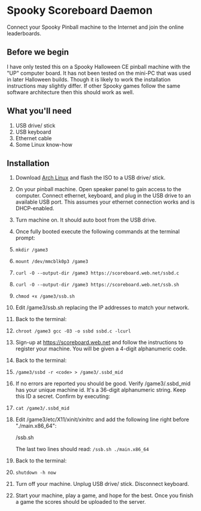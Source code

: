 Spooky Scoreboard Daemon
========================

Connect your Spooky Pinball machine to the Internet and join the
online leaderboards.

Before we begin
---------------
I have only tested this on a Spooky Halloween CE pinball machine with the "UP"
computer board.  It has not been tested on the mini-PC that was used in later
Halloween builds.  Though it is likely to work the installation instructions
may slightly differ.  If other Spooky games follow the same software
architecture then this should work as well.

What you'll need
----------------
1. USB drive/ stick
2. USB keyboard
3. Ethernet cable
4. Some Linux know-how

Installation
------------

1. Download [Arch Linux](https://archlinux.org/download/) and flash the ISO to
   a USB drive/ stick.

2. On your pinball machine.  Open speaker panel to gain access to the computer.
   Connect ethernet, keyboard, and plug in the USB drive to an available USB
   port.  This assumes your ethernet connection works and is DHCP-enabled.

3. Turn machine on.  It should auto boot from the USB drive.

4. Once fully booted execute the following commands at the terminal prompt:

  1. ``mkdir /game3``
  2. ``mount /dev/mmcblk0p3 /game3``
  3. ``curl -O --output-dir /game3 https://scoreboard.web.net/ssbd.c``
  4. ``curl -O --output-dir /game3 https://scoreboard.web.net/ssb.sh``
  5. ``chmod +x /game3/ssb.sh``

5. Edit /game3/ssb.sh replacing the IP addresses to match your network.

6. Back to the terminal:

  6. ``chroot /game3 gcc -O3 -o ssbd ssbd.c -lcurl``

7. Sign-up at https://scoreboard.web.net and follow the instructions to
   register your machine.  You will be given a 4-digit alphanumeric code.

8. Back to the terminal:

  7. ``/game3/ssbd -r <code> > /game3/.ssbd_mid``

9. If no errors are reported you should be good.  Verify /game3/.ssbd_mid
   has your unique machine id.  It's a 36-digit alphanumeric string.
   Keep this ID a secret.  Confirm by executing:

  8. ``cat /game3/.ssbd_mid``

10. Edit /game3/etc/X11/xinit/xinitrc and add the following line right before
    "./main.x86_64":

    /ssb.sh

    The last two lines should read:
    ``/ssb.sh
      ./main.x86_64``

11. Back to the terminal:

  9. ``shutdown -h now``

12. Turn off your machine.  Unplug USB drive/ stick.  Disconnect keyboard.

13. Start your machine, play a game, and hope for the best.  Once you finish
    a game the scores should be uploaded to the server.
